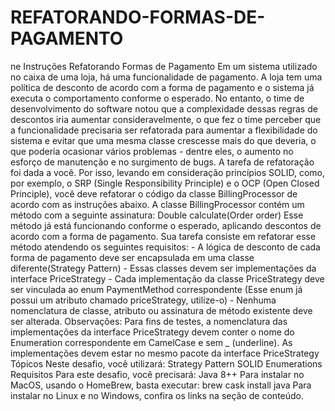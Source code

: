 # REFATORANDO-FORMAS-DE-PAGAMENTO
ne Instruções Refatorando Formas de Pagamento Em um sistema utilizado no caixa de uma loja, há uma funcionalidade de pagamento. A loja tem uma política de desconto de acordo com a forma de pagamento e o sistema já executa o comportamento conforme o esperado.  No entanto, o time de desenvolvimento do software notou que a complexidade dessas regras de descontos iria aumentar consideravelmente, o que fez o time perceber que a funcionalidade precisaria ser refatorada para aumentar a flexibilidade do sistema e evitar que uma mesma classe crescesse mais do que deveria, o que poderia ocasionar vários problemas - dentre eles, o aumento no esforço de manutenção e no surgimento de bugs.  A tarefa de refatoração foi dada a você. Por isso, levando em consideração princípios SOLID, como, por exemplo, o SRP (Single Responsibility Principle) e o OCP (Open Closed Principle), você deve refatorar o código da classe BillingProcessor de acordo com as instruções abaixo.  A classe BillingProcessor contém um método com a seguinte assinatura:  Double calculate(Order order)  Esse método já está funcionando conforme o esperado, aplicando descontos de acordo com a forma de pagamento. Sua tarefa consiste em refatorar esse método atendendo os seguintes requisitos: - A lógica de desconto de cada forma de pagamento deve ser encapsulada em uma classe diferente(Strategy Pattern) - Essas classes devem ser implementações da interface PriceStrategy - Cada implementação da classe PriceStrategy deve ser vinculada ao enum PaymentMethod correspondente (Esse enum já possui um atributo chamado priceStrategy, utilize-o) - Nenhuma nomenclatura de classe, atributo ou assinatura de método existente deve ser alterada.  Observações:  Para fins de testes, a nomenclatura das implementações da interface PriceStrategy devem conter o nome do Enumeration correspondente em CamelCase e sem _ (underline). As implementações devem estar no mesmo pacote da interface PriceStrategy  Tópicos Neste desafio, você utilizará:  Strategy Pattern SOLID Enumerations Requisitos Para este desafio, você precisará:  Java 8++ Para instalar no MacOS, usando o HomeBrew, basta executar:  brew cask install java Para instalar no Linux e no Windows, confira os links na seção de conteúdo.
